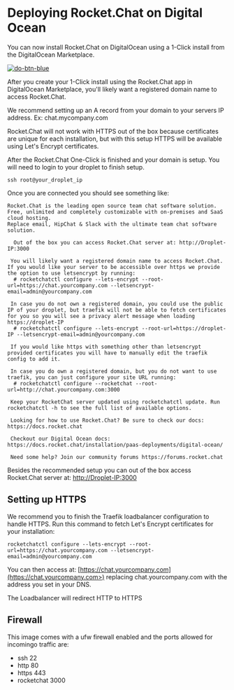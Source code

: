 # Deploying Rocket.Chat on Digital Ocean

You can now install Rocket.Chat on DigitalOcean using a 1-Click install from the DigitalOcean Marketplace.

[![do-btn-blue](https://user-images.githubusercontent.com/51996/58146107-50512580-7c1a-11e9-8ec9-e032ba387c2a.png)](https://marketplace.digitalocean.com/apps/rocket-chat?action=deploy&refcode=1940fe28bd31)

After you create your 1-Click install using the Rocket.Chat app in DigitalOcean Marketplace, you'll likely want a registered domain name to access Rocket.Chat.

We recommend setting up an A record from your domain to your servers IP address. Ex: chat.mycompany.com

Rocket.Chat will not work with HTTPS out of the box because certificates are unique for each installation, but with this setup HTTPS will be available using Let's Encrypt certificates.

After the Rocket.Chat One-Click is finished and your domain is setup. You will need to login to your droplet to finish setup.

```text
ssh root@your_droplet_ip
```

Once you are connected you should see something like:

```text
Rocket.Chat is the leading open source team chat software solution. Free, unlimited and completely customizable with on-premises and SaaS cloud hosting.
Replace email, HipChat & Slack with the ultimate team chat software solution.

  Out of the box you can access Rocket.Chat server at: http://Droplet-IP:3000

 You will likely want a registered domain name to access Rocket.Chat. If you would like your server to be accessible over https we provide the option to use letsencrypt by running:
  # rocketchatctl configure --lets-encrypt --root-url=https://chat.yourcompany.com --letsencrypt-email=admin@yourcompany.com

 In case you do not own a registered domain, you could use the public IP of your droplet, but traefik will not be able to fetch certificates for you so you will see a privacy alert message when loading https://droplet-IP
  # rocketchatctl configure --lets-encrypt --root-url=https://droplet-IP --letsencrypt-email=admin@yourcompany.com

 If you would like https with something other than letsencrypt provided certificates you will have to manually edit the traefik config to add it.

 In case you do own a registered domain, but you do not want to use traefik, you can just configure your site URL running:
  # rocketchatctl configure --rocketchat --root-url=http://chat.yourcompany.com:3000

 Keep your RocketChat server updated using rocketchatctl update. Run rocketchatctl -h to see the full list of available options.

 Looking for how to use Rocket.Chat? Be sure to check our docs: https://docs.rocket.chat

 Checkout our Digital Ocean docs: https://docs.rocket.chat/installation/paas-deployments/digital-ocean/

 Need some help? Join our community forums https://forums.rocket.chat
```

Besides the recommended setup you can out of the box access Rocket.Chat server at: [http://Droplet-IP:3000](http://Droplet-IP:3000>)

## Setting up HTTPS

We recommend you to finish the Traefik loadbalancer configuration to handle HTTPS. Run this command to fetch Let's Encrypt certificates for your installation:

```text
rocketchatctl configure --lets-encrypt --root-url=https://chat.yourcompany.com --letsencrypt-email=admin@yourcompany.com
```

You can then access at: [https://chat.yourcompany.com](https://chat.yourcompany.com>) replacing chat.yourcompany.com with the address you set in your DNS.

The Loadbalancer will redirect HTTP to HTTPS

## Firewall

This image comes with a ufw firewall enabled and the ports allowed for incomingo traffic are:

* ssh 22
* http 80
* https 443
* rocketchat 3000

